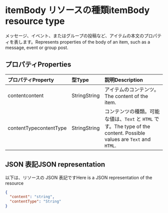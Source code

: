 # <a name="itembody-resource-type"></a><span data-ttu-id="4d5c7-101">itemBody リソースの種類</span><span class="sxs-lookup"><span data-stu-id="4d5c7-101">itemBody resource type</span></span>

<span data-ttu-id="4d5c7-102">メッセージ、イベント、またはグループの投稿など、アイテムの本文のプロパティを表します。</span><span class="sxs-lookup"><span data-stu-id="4d5c7-102">Represents properties of the body of an item, such as a message, event or group post.</span></span>

## <a name="properties"></a><span data-ttu-id="4d5c7-103">プロパティ</span><span class="sxs-lookup"><span data-stu-id="4d5c7-103">Properties</span></span>
| <span data-ttu-id="4d5c7-104">プロパティ</span><span class="sxs-lookup"><span data-stu-id="4d5c7-104">Property</span></span>     | <span data-ttu-id="4d5c7-105">型</span><span class="sxs-lookup"><span data-stu-id="4d5c7-105">Type</span></span>   |<span data-ttu-id="4d5c7-106">説明</span><span class="sxs-lookup"><span data-stu-id="4d5c7-106">Description</span></span>|
|:---------------|:--------|:----------|
|<span data-ttu-id="4d5c7-107">content</span><span class="sxs-lookup"><span data-stu-id="4d5c7-107">content</span></span>|<span data-ttu-id="4d5c7-108">String</span><span class="sxs-lookup"><span data-stu-id="4d5c7-108">String</span></span>|<span data-ttu-id="4d5c7-109">アイテムのコンテンツ。</span><span class="sxs-lookup"><span data-stu-id="4d5c7-109">The content of the item.</span></span>|
|<span data-ttu-id="4d5c7-110">contentType</span><span class="sxs-lookup"><span data-stu-id="4d5c7-110">contentType</span></span>|<span data-ttu-id="4d5c7-111">String</span><span class="sxs-lookup"><span data-stu-id="4d5c7-111">String</span></span>|<span data-ttu-id="4d5c7-p101">コンテンツの種類。可能な値は、`Text` と `HTML` です。</span><span class="sxs-lookup"><span data-stu-id="4d5c7-p101">The type of the content. Possible values are `Text` and `HTML`.</span></span>|

## <a name="json-representation"></a><span data-ttu-id="4d5c7-114">JSON 表記</span><span class="sxs-lookup"><span data-stu-id="4d5c7-114">JSON representation</span></span>

<span data-ttu-id="4d5c7-115">以下は、リソースの JSON 表記です</span><span class="sxs-lookup"><span data-stu-id="4d5c7-115">Here is a JSON representation of the resource</span></span>

<!-- {
  "blockType": "resource",
  "optionalProperties": [

  ],
  "@odata.type": "microsoft.graph.itemBody"
}-->

```json
{
  "content": "string",
  "contentType": "String"
}

```

<!-- uuid: 8fcb5dbc-d5aa-4681-8e31-b001d5168d79
2015-10-25 14:57:30 UTC -->
<!-- {
  "type": "#page.annotation",
  "description": "itemBody resource",
  "keywords": "",
  "section": "documentation",
  "tocPath": ""
}-->
